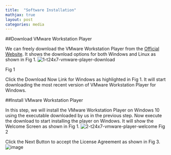 ```yaml
---
title:  "Software Installation"
mathjax: true
layout: post
categories: media
---
```

##Download VMware Workstation Player

We can freely download the VMware Workstation Player from the [Official Website](https://www.vmware.com/products/workstation-player/workstation-player-evaluation.html). It shows the download options for both Windows and Linux as shown in Fig 1.
![1-t24x7-vmware-player-download](https://user-images.githubusercontent.com/84153348/128721530-75f50e9e-2c91-4745-a2a1-408cea5a0fe5.png)

Fig 1

Click the Download Now Link for Windows as highlighted in Fig 1. It will start downloading the most recent version of VMware Workstation Player for Windows.

##Install VMware Workstation Player

In this step, we will install the VMware Workstation Player on Windows 10 using the executable downloaded by us in the previous step. Now execute the download to start installing the player on Windows. It will show the Welcome Screen as shown in Fig 1.
![2-t24x7-vmware-player-welcome](https://user-images.githubusercontent.com/84153348/128747535-2e4ca7ff-8a96-4c20-810f-1864d5c50db4.png)
Fig 2

Click the Next Button to accept the License Agreement as shown in Fig 3.
![image](https://user-images.githubusercontent.com/84153348/128747728-e85fff0b-50aa-4ae0-a363-edf5b2e61bcc.png)

